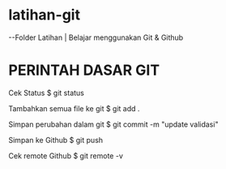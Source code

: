 # latihan-git
--Folder Latihan | Belajar menggunakan Git &amp; Github


# PERINTAH DASAR GIT

Cek Status
$ git status

Tambahkan semua file ke git
$ git add .

Simpan perubahan dalam git
$ git commit -m "update validasi"

Simpan ke Github
$ git push

Cek remote Github
$ git remote -v

